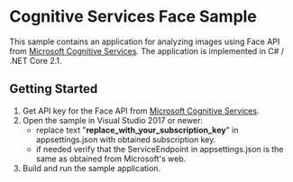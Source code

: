 # Cognitive Services Face Sample

This sample contains an application for analyzing images using Face API from [Microsoft Cognitive Services](https://azure.microsoft.com/en-us/services/cognitive-services/). The application is implemented in C# / .NET Core 2.1.

## Getting Started

1. Get API key for the Face API from [Microsoft Cognitive Services](https://azure.microsoft.com/en-us/services/cognitive-services/).
2. Open the sample in Visual Studio 2017 or newer:
    - replace text "**replace_with_your_subscription_key**" in appsettings.json with obtained subscription key.
    - if needed verify that the ServiceEndpoint in appsettings.json is the same as obtained from Microsoft's web.
3. Build and run the sample application.
